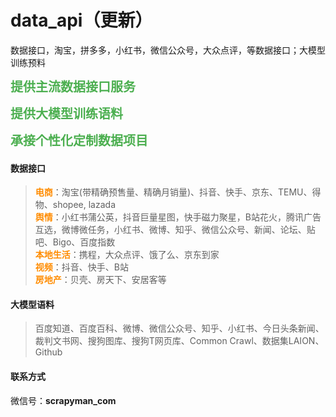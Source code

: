 # data_api（更新）
数据接口，淘宝，拼多多，小红书，微信公众号，大众点评，等数据接口；大模型训练预料

<span style="font-weight: bold; color: #4CAF50; font-size:20px ">提供主流数据接口服务</span>

<span style="font-weight: bold; color: #4CAF50; font-size:20px ">提供大模型训练语料</span>

<span style="font-weight: bold; color: #4CAF50; font-size:20px ">承接个性化定制数据项目</span>


#### 数据接口
> <span style="color:darkorange; font-weight:bold;">电商</span>：淘宝(带精确预售量、精确月销量)、抖音、快手、京东、TEMU、得物、shopee, lazada<br>
<span style="color:darkorange; font-weight:bold;">舆情</span>：小红书蒲公英，抖音巨量星图，快手磁力聚星，B站花火，腾讯广告互选，微博微任务，小红书、微博、知乎、微信公众号、新闻、论坛、贴吧、Bigo、百度指数<br>
<span style="color:darkorange; font-weight:bold;">本地生活</span>：携程，大众点评、饿了么、京东到家<br>
<span style="color:darkorange; font-weight:bold;">视频</span>：抖音、快手、B站<br>
<span style="color:darkorange; font-weight:bold;">房地产</span>：贝壳、房天下、安居客等<br>

#### 大模型语料
> 百度知道、百度百科、微博、微信公众号、知乎、小红书、今日头条新闻、裁判文书网、搜狗图库、搜狗T网页库、Common Crawl、数据集LAION、Github
> 
#### 联系方式

微信号：**scrapyman_com**

